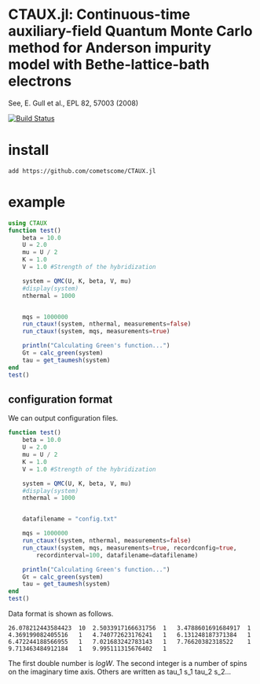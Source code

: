 
# CTAUX.jl: Continuous-time auxiliary-field Quantum Monte Carlo method for Anderson impurity model with Bethe-lattice-bath electrons

See, E. Gull et al., EPL 82, 57003 (2008)

[![Build Status](https://github.com/cometscome/CTAUX.jl/actions/workflows/CI.yml/badge.svg?branch=main)](https://github.com/cometscome/CTAUX.jl/actions/workflows/CI.yml?query=branch%3Amain)

# install

```
add https://github.com/cometscome/CTAUX.jl 
```

# example

```julia
using CTAUX
function test()
    beta = 10.0
    U = 2.0
    mu = U / 2
    K = 1.0
    V = 1.0 #Strength of the hybridization

    system = QMC(U, K, beta, V, mu)
    #display(system)
    nthermal = 1000


    mqs = 1000000
    run_ctaux!(system, nthermal, measurements=false)
    run_ctaux!(system, mqs, measurements=true)

    println("Calculating Green's function...")
    Gτ = calc_green(system)
    tau = get_taumesh(system)
end
test()
```

## configuration format
We can output configuration files. 

```julia
function test()
    beta = 10.0
    U = 2.0
    mu = U / 2
    K = 1.0
    V = 1.0 #Strength of the hybridization

    system = QMC(U, K, beta, V, mu)
    #display(system)
    nthermal = 1000


    datafilename = "config.txt"

    mqs = 1000000
    run_ctaux!(system, nthermal, measurements=false)
    run_ctaux!(system, mqs, measurements=true, recordconfig=true,
        recordinterval=100, datafilename=datafilename)

    println("Calculating Green's function...")
    Gτ = calc_green(system)
    tau = get_taumesh(system)
end
test()
```

Data format is shown as follows. 
```
26.078212443584423	10	2.5033917166631756	1	3.4788601691684917	1	4.369199082405516	1	4.740772623176241	1	6.131248187371384	1	6.472244188566955	1	7.021683242783143	1	7.76620382318522	1	9.713463484912184	1	9.995111315676402	1		
```
The first double number is $log W$. The second integer is a number of spins on the imaginary time axis. Others are written as tau_1 s_1 tau_2 s_2...